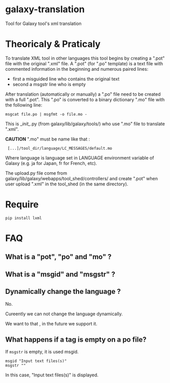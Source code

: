 # galaxy-translation
Tool for Galaxy tool's xml translation

# Theoricaly & Praticaly
To translate XML tool in other languages this tool begins by creating a ".pot" file with the original ".xml" file.
A ".pot" (for ".po" template) is a text file with commented information in the beginning and numerous paired lines:
- first a misguided line who contains the original text
- second a msgstr line who is empty

After translation (automatically or manually) a ".po" file need to be created with a full ".pot".
This ".po" is converted to a binary dictionary ".mo" file with the following line:

```
msgcat file.po | msgfmt -o file.mo -
```

This is \__init\__.py (from galaxy/lib/galaxy/tools/) who use ".mo" file to translate ".xml".

__CAUTION__ ".mo" must be name like that :

```
 [...]/tool_dir/language/LC_MESSAGES/default.mo
```
Where language is language set in LANGUAGE environment variable of Galaxy (e.g. ja for Japan, fr for French, etc).

The upload.py file come from galaxy/lib/galaxy/webapps/tool_shed/controllers/ and create ".pot" when user upload ".xml" in the tool_shed (in the same directory).


# Require

```
pip install lxml
```

# FAQ

## What is a "pot", "po" and "mo" ?

## What is a "msgid" and "msgstr" ?

## Dynamically change the language ?

No.

Cureently we can not change the language dynamically.

We want to that , in the future we support it.

## What happens if a tag is empty on a po file?

If `msgstr` is empty, it is used msgid.

```
msgid "Input text files(s)"
msgstr ""
```

In this case, "Input text files(s)" is displayed.
